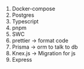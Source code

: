 1. Docker-compose
2. Postgres
3. Typescript
4. pnpm 
5. SWC
6. prettier → format code 
7. Prisma → orm to talk to db
8. Knex.js → Migration for js 
9. Express